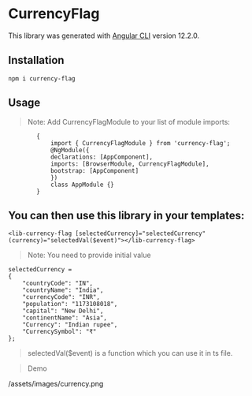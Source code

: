 # CurrencyFlag

This library was generated with [Angular CLI](https://github.com/angular/angular-cli) version 12.2.0.

## Installation

```
npm i currency-flag

```

## Usage

> Note: Add CurrencyFlagModule to your list of module imports:

```
        {
            import { CurrencyFlagModule } from 'currency-flag';
            @NgModule({
            declarations: [AppComponent],
            imports: [BrowserModule, CurrencyFlagModule],
            bootstrap: [AppComponent]
            })
            class AppModule {}
        }
```

## You can then use this library in your templates:

```
<lib-currency-flag [selectedCurrency]="selectedCurrency" (currency)="selectedVal($event)"></lib-currency-flag>

```

> Note: You need to provide initial value

```
selectedCurrency =
{
    "countryCode": "IN",
    "countryName": "India",
    "currencyCode": "INR",
    "population": "1173108018",
    "capital": "New Delhi",
    "continentName": "Asia",
    "Currency": "Indian rupee",
    "CurrencySymbol": "₹"
};
```

> selectedVal($event) is a function which you can use it in ts file.

> Demo

/assets/images/currency.png
